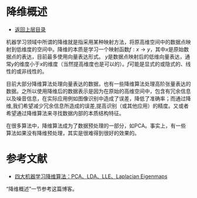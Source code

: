 # 降维概述

* [返回上层目录](../dimensionality-reduction.md)



机器学习领域中所谓的降维就是指采用某种映射方法，将原高维空间中的数据点映射到低维度的空间中。降维的本质是学习一个映射函数$f : x\rightarrow y$，其中$x$是原始数据点的表达，目前最多使用向量表达形式。 $y$是数据点映射后的低维向量表达，通常$y$的维度小于$x$的维度（当然提高维度也是可以的）。$f$可能是显式的或隐式的、线性的或非线性的。

目前大部分降维算法处理向量表达的数据，也有一些降维算法处理高阶张量表达的数据。之所以使用降维后的数据表示是因为在原始的高维空间中，包含有冗余信息以及噪音信息，在实际应用例如图像识别中造成了误差，降低了准确率；而通过降维,我们希望减少冗余信息所造成的误差,提高识别（或其他应用）的精度。又或者希望通过降维算法来寻找数据内部的本质结构特征。

在很多算法中，降维算法成为了数据预处理的一部分，如PCA。事实上，有一些算法如果没有降维预处理，其实是很难得到很好的效果的。



# 参考文献

* [四大机器学习降维算法：PCA、LDA、LLE、Laplacian Eigenmaps](http://dataunion.org/13451.html)

“降维概述”一节参考这篇博客。
